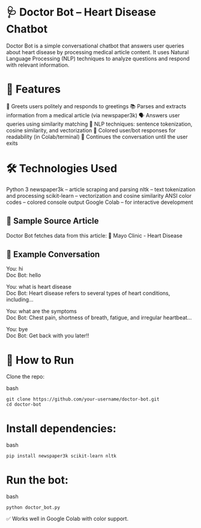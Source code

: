 # 🩺 Doctor Bot – Heart Disease Chatbot
Doctor Bot is a simple conversational chatbot that answers user queries about heart disease by processing medical article content. It uses Natural Language Processing (NLP) techniques to analyze questions and respond with relevant information.

# 🧠 Features
🤖 Greets users politely and responds to greetings
📚 Parses and extracts information from a medical article (via newspaper3k)
🗣️ Answers user queries using similarity matching
🧠 NLP techniques: sentence tokenization, cosine similarity, and vectorization
🎨 Colored user/bot responses for readability (in Colab/terminal)
🔁 Continues the conversation until the user exits

# 🛠️ Technologies Used
Python 3
newspaper3k – article scraping and parsing
nltk – text tokenization and processing
scikit-learn – vectorization and cosine similarity
ANSI color codes – colored console output
Google Colab – for interactive development

## 📄 Sample Source Article
Doctor Bot fetches data from this article:
🔗 Mayo Clinic - Heart Disease

## 🧪 Example Conversation
You: hi  
Doc Bot: hello

You: what is heart disease  
Doc Bot: Heart disease refers to several types of heart conditions, including...

You: what are the symptoms  
Doc Bot: Chest pain, shortness of breath, fatigue, and irregular heartbeat...

You: bye  
Doc Bot: Get back with you later!!


# 🚀 How to Run
Clone the repo:

bash
```
git clone https://github.com/your-username/doctor-bot.git
cd doctor-bot
```

# Install dependencies:

bash
```
pip install newspaper3k scikit-learn nltk
```

# Run the bot:

bash
```
python doctor_bot.py
```

✅ Works well in Google Colab with color support.
